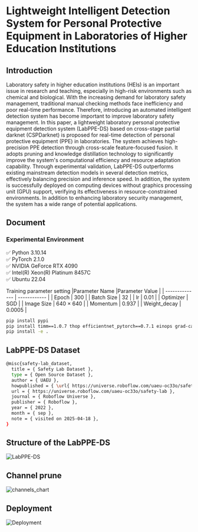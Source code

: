 # Lightweight Intelligent Detection System for Personal Protective Equipment in Laboratories of Higher Education Institutions
## Introduction
Laboratory safety in higher education institutions (HEIs) is an important issue in research and teaching, especially in high-risk environments such as chemical and biological. With the increasing demand for laboratory safety management, traditional manual checking methods face inefficiency and poor real-time performance. Therefore, introducing an automated intelligent detection system has become important to improve laboratory safety management. In this paper, a lightweight laboratory personal protective equipment detection system (LabPPE-DS) based on cross-stage partial darknet (CSPDarknet) is proposed for real-time detection of personal protective equipment (PPE) in laboratories. The system achieves high-precision PPE detection through cross-scale feature-focused fusion. It adopts pruning and knowledge distillation technology to significantly improve the system's computational efficiency and resource adaptation capability. Through experimental validation, LabPPE-DS outperforms existing mainstream detection models in several detection metrics, effectively balancing precision and inference speed. In addition, the system is successfully deployed on computing devices without graphics processing unit (GPU) support, verifying its effectiveness in resource-constrained environments. In addition to enhancing laboratory security management, the system has a wide range of potential applications.
## Document
### Experimental Environment
✅ Python 3.10.14  
✅ PyTorch 2.1.0  
✅ NVIDIA GeForce RTX 4090  
✅ Intel(R) Xeon(R) Platinum 8457C  
✅ Ubuntu 22.04

  Training parameter setting
|Parameter Name  |Parameter Value |
| -------------- | ------------ |
| Epoch          | 300          |
| Batch Size     | 32           |
| lr             | 0.01         |
| Optimizer      | SGD          |
| Image Size     | 640 × 640    |
| Momentum       | 0.937        |
| Weight_decay   | 0.0005       |

```bash
pip install pypi
pip install timm==1.0.7 thop efficientnet_pytorch==0.7.1 einops grad-cam==1.4.8 dill==0.3.8 albumentations==1.4.11 pytorch_wavelets==1.3.0 tidecv PyWavelets opencv-python -i https://pypi.tuna.tsinghua.edu.cn/simple
pip install -e .
```
## LabPPE-DS Dataset
```bash
@misc{safety-lab_dataset,
  title = { Safety Lab Dataset },
  type = { Open Source Dataset },
  author = { UAEU },
  howpublished = { \url{ https://universe.roboflow.com/uaeu-oc33o/safety-lab } },
  url = { https://universe.roboflow.com/uaeu-oc33o/safety-lab },
  journal = { Roboflow Universe },
  publisher = { Roboflow },
  year = { 2022 },
  month = { sep },
  note = { visited on 2025-04-18 },
}
```
## Structure of the LabPPE-DS
![LabPPE-DS](https://github.com/user-attachments/assets/7fc7c083-e36c-489e-b302-f5772fbd7411)

## Channel prune
![channels_chart](https://github.com/user-attachments/assets/0ad92097-d19e-495d-a722-98f42e52f5e9)

## Deployment
![Deployment](https://github.com/user-attachments/assets/228ed620-50dc-4982-a688-0e449fdec808)


